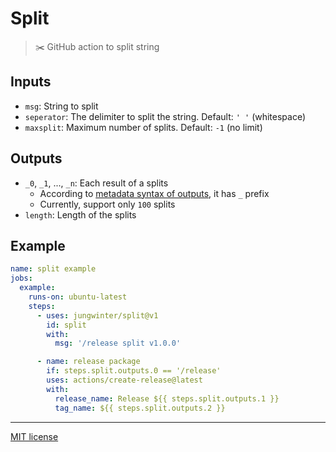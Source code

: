 # Split

> ✂️ GitHub action to split string

## Inputs

- `msg`: String to split
- `seperator`: The delimiter to split the string. Default: `' '` (whitespace)
- `maxsplit`: Maximum number of splits. Default: `-1` (no limit)

## Outputs

- `_0`, `_1`, ..., `_n`: Each result of a splits
  - According to [metadata syntax of outputs], it has `_` prefix
  - Currently, support only `100` splits
- `length`: Length of the splits

## Example

```yaml
name: split example
jobs:
  example:
    runs-on: ubuntu-latest
    steps:
      - uses: jungwinter/split@v1
        id: split
        with:
          msg: '/release split v1.0.0'

      - name: release package
        if: steps.split.outputs.0 == '/release'
        uses: actions/create-release@latest
        with:
          release_name: Release ${{ steps.split.outputs.1 }}
          tag_name: ${{ steps.split.outputs.2 }}
```

---

[MIT license]


[MIT license]: LICENSE
[metadata syntax of outputs]: https://help.github.com/en/actions/building-actions/metadata-syntax-for-github-actions#outputsoutput_id
